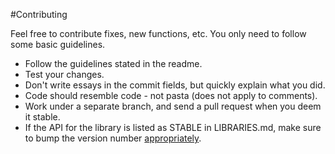 #Contributing

Feel free to contribute fixes, new functions, etc. You only need to follow some basic guidelines.

* Follow the guidelines stated in the readme.
* Test your changes.
* Don't write essays in the commit fields, but quickly explain what you did.
* Code should resemble code - not pasta (does not apply to comments).
* Work under a separate branch, and send a pull request when you deem it stable.
* If the API for the library is listed as STABLE in LIBRARIES.md, make sure to
  bump the version number [appropriately](http://semver.org/).
